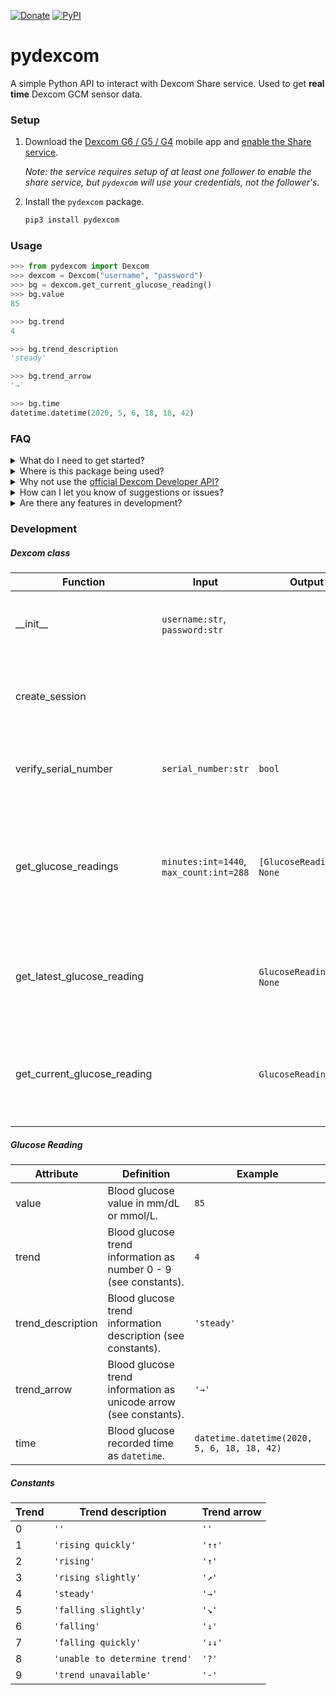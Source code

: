 [![Donate](https://img.shields.io/badge/Donate-PayPal-green?style=flat-square)](https://www.paypal.me/gagebenne)
[![PyPI](https://img.shields.io/pypi/v/pydexcom?style=flat-square)](https://www.pypi.org/project/pydexcom)
# pydexcom
A simple Python API to interact with Dexcom Share service. Used to get **real time** Dexcom GCM sensor data.

### Setup
1. Download the [Dexcom G6 / G5 / G4](https://www.dexcom.com/apps) mobile app and [enable the Share service](https://provider.dexcom.com/education-research/cgm-education-use/videos/setting-dexcom-share-and-follow).

    *Note: the service requires setup of at least one follower to enable the share service, but `pydexcom` will use your credentials, not the follower's.*

2. Install the `pydexcom` package.
    ```python
    pip3 install pydexcom
    ```

### Usage
```python
>>> from pydexcom import Dexcom
>>> dexcom = Dexcom("username", "password")
>>> bg = dexcom.get_current_glucose_reading()
>>> bg.value
85

>>> bg.trend
4

>>> bg.trend_description
'steady'

>>> bg.trend_arrow
'→'

>>> bg.time
datetime.datetime(2020, 5, 6, 18, 18, 42)
```

### FAQ
<details>
<summary>What do I need to get started?</a></summary>
<br/>
If you are currently on the Dexcom GCM system, all you need is the appropriate mobile app with the Dexcom Share service enabled.
</details>


<details>
<summary>Where is this package being used?</a></summary>
<br/>
For now this package is just being used in the <a href="https://github.com/home-assistant/core/pull/33852">Dexcom home assistant integration</a>, but is generic enough to be used in lots of applications.
</details>

<details>
<summary>Why not use the <a href="https://developer.dexcom.com/">official Dexcom Developer API?</a></summary>
<br/>
The official Dexcom API is a great tool to view trends, statistics, and day-by-day data, but is not suitable for real time fetching of glucose readings.
</details>
<details>
<summary>How can I let you know of suggestions or issues?</summary>
<br/>
By all means submit a pull request if you have a feature you'd like to see in the next release, alternatively you may leave a issue if you have a suggestion or bug you'd like to alert me of. 
</details>


<details>
<summary>Are there any features in development?</summary>
<br/>
Sure, I'm thinking of implementing a session status checker, or maybe an asynchronus version. That being said, simplicity - getting real time blood glucose information - is most important to this package.
</details>

### Development

##### Dexcom class

| Function                    | Input                                       | Output                          | Description                                                  |
| --------------------------- | ------------------------------------------- | ------------------------------- | ------------------------------------------------------------ |
| \_\_init\_\_                | `username:str`,<br/>`password:str`          |                                 | Dexcom constructor, stores authentication information        |
| create_session              |                                             |                                 | Creates Dexcom Share API session by getting session id       |
| verify_serial_number        | `serial_number:str`                         | `bool`                          | Verifies if a transmitter serial number is assigned to you   |
| get_glucose_readings        | `minutes:int=1440`,<br/>`max_count:int=288` | `[GlucoseReading]`/<br />`None` | Gets max_count glucose readings within the past minutes, None if no glucose reading in the past 24 hours |
| get_latest_glucose_reading  |                                             | `GlucoseReading`/<br />`None`   | Gets latest available glucose reading, None if no glucose reading in the past 24 hours |
| get_current_glucose_reading |                                             | `GlucoseReading`/`None`         | Gets current available glucose reading, None if no glucose reading in the past 6 minutes |

##### Glucose Reading

| Attribute         | Definition                                                   | Example                                     |
| ----------------- | ------------------------------------------------------------ | ------------------------------------------- |
| value             | Blood glucose value in mm/dL or mmol/L.                      | `85`                                        |
| trend             | Blood glucose trend information as number 0 - 9 (see constants). | `4`                                         |
| trend_description | Blood glucose trend information description (see constants). | `'steady'`                                  |
| trend_arrow       | Blood glucose trend information as unicode arrow (see constants). | `'→'`                                       |
| time              | Blood glucose recorded time as `datetime`.                   | `datetime.datetime(2020, 5, 6, 18, 18, 42)` |

##### Constants

| Trend | Trend description             | Trend arrow |
| ----- | ----------------------------- | ----------- |
| 0     | `''`                          | `''`        |
| 1     | `'rising quickly'`            | `'↑↑'`      |
| 2     | `'rising'`                    | `'↑'`       |
| 3     | `'rising slightly'`           | `'↗'`       |
| 4     | `'steady'`                    | `'→'`       |
| 5     | `'falling slightly'`          | `'↘'`       |
| 6     | `'falling'`                   | `'↓'`       |
| 7     | `'falling quickly'`           | `'↓↓'`      |
| 8     | `'unable to determine trend'` | `'?'`       |
| 9     | `'trend unavailable'`         | `'-'`       |
